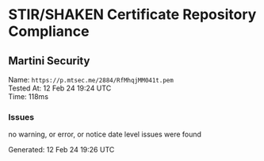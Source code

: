 # STIR/SHAKEN Certificate Repository Compliance

## Martini Security

Name: `https://p.mtsec.me/2884/RfMhqjMM041t.pem`\
Tested At: 12 Feb 24 19:24 UTC\
Time: 118ms

### Issues

no warning, or error, or notice date level issues were found

Generated: 12 Feb 24 19:26 UTC